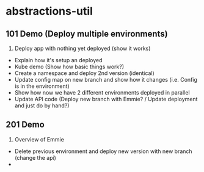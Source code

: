 # abstractions-util


## 101 Demo (Deploy multiple environments)

1. Deploy app with nothing yet deployed (show it works)
- Explain how it's setup an deployed
- Kube demo (Show how basic things work?)
- Create a namespace and deploy 2nd version (identical)
- Update config map on new branch and show how it changes (i.e. Config is in the environment)
- Show how now we have 2 different environments deployed in parallel
- Update API code (Deploy new branch with Emmie? / Update deployment and just do by hand?)

## 201 Demo
1. Overview of Emmie
- Delete previous environment and deploy new version with new branch (change the api)
-
